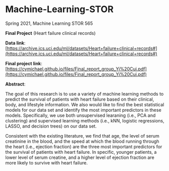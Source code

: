 # Machine-Learning-STOR
Spring 2021, Machine Learning STOR 565

**Final Project** (Heart failure clinical records)

**Data link**: [https://archive.ics.uci.edu/ml/datasets/Heart+failure+clinical+records#](https://archive.ics.uci.edu/ml/datasets/Heart+failure+clinical+records#)

**Final project link**: [https://cymichael.github.io/files/Final_report_group_Yi%20Cui.pdf](https://cymichael.github.io/files/Final_report_group_Yi%20Cui.pdf)

**Abstract**:

The goal of this research is to use a variety of machine learning methods to predict the survival of patients with heart failure based on their clinical, body, and lifestyle information. We also would like to find the best statistical models for our data set and identify the most important predictors in these models. Specifically, we use both unsupervised learaning (i.e., PCA and clustering) and supervised learning methods (i.e., kNN, logistic regressions, LASSO, and decision trees) on our data set.

Consistent with the existing literature, we find that age, the level of serum creatinine in the blood, and the speed at which the blood running through the heart (i.e., ejection fraction) are the three most important predictors for the survival of patients with heart failure. In specific, younger patients, a lower level of serum creatine, and a higher level of ejection fraction are more likely to survive with heart failure.
